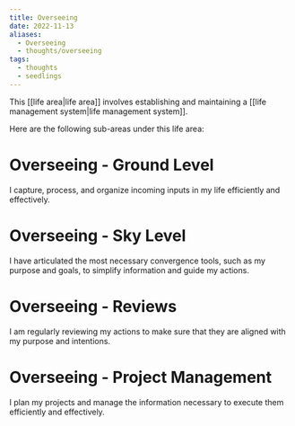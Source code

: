 ```yaml
---
title: Overseeing
date: 2022-11-13
aliases:
  - Overseeing
  - thoughts/overseeing
tags:
  - thoughts
  - seedlings
---
```

This [[life area|life area]] involves establishing and maintaining a [[life management system|life management system]].

Here are the following sub-areas under this life area:

# Overseeing - Ground Level

I capture, process, and organize incoming inputs in my life efficiently and effectively.

# Overseeing - Sky Level

I have articulated the most necessary convergence tools, such as my purpose and goals, to simplify information and guide my actions.

# Overseeing - Reviews

I am regularly reviewing my actions to make sure that they are aligned with my purpose and intentions.

# Overseeing - Project Management

I plan my projects and manage the information necessary to execute them efficiently and effectively.